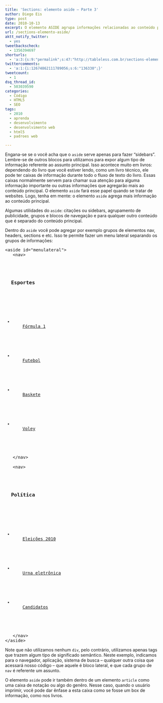 ```yaml
---
title: 'Sections: elemento aside – Parte 3'
author: Diego Eis
type: post
date: 2010-10-13
excerpt: O elemento ASIDE agrupa informações relacionadas ao conteúdo principal. São informações desde publicidades, menus laterais, blogos de navegação e etc.
url: /sections-elemento-aside/
aktt_notify_twitter:
  - yes
tweetbackscheck:
  - 1356394697
shorturls:
  - 'a:3:{s:9:"permalink";s:47:"http://tableless.com.br/sections-elemento-aside";s:7:"tinyurl";s:26:"http://tinyurl.com/3oo3wnw";s:4:"isgd";s:19:"http://is.gd/hG1dD8";}'
twittercomments:
  - 'a:1:{i:12674862111789056;s:6:"136330";}'
tweetcount:
  - 1
dsq_thread_id:
  - 503039590
categories:
  - Código
  - HTML5
  - SEO
tags:
  - 2010
  - aprenda
  - desenvolvimento
  - desenvolvimento web
  - html5
  - padroes web

---
```

Engana-se se o você acha que o `aside` serve apenas para fazer &#8220;sidebars&#8221;. Lembre-se de outros blocos para utilizamos para expor algum tipo de informação referente ao assunto principal. Isso acontece muito em livros: dependendo do livro que você estiver lendo, como um livro técnico, ele pode ter caixas de informação durante todo o fluxo de texto do livro. Essas caixas normalmente servem para chamar sua atenção para alguma informação importante ou outras informações que agregarão mais ao conteúdo principal. O elemento `aside` fará esse papel quando se tratar de websites. Logo, tenha em mente: o elemento `aside` agrega mais informação ao conteúdo principal.

Algumas utilidades do `aside`: citações ou sidebars, agrupamento de publicidade, grupos e blocos de navegação e para qualquer outro conteúdo que é separado do conteúdo principal.

Dentro do `aside` você pode agregar por exemplo grupos de elementos nav, headers, sections e etc. Isso te permite fazer um menu lateral separando os grupos de informações:

<pre lang="html" line="1">&lt;aside id="menulateral">
   &lt;nav>
       

<h3>
  Esportes
</h3>
       

<ul>
  <li>
    <a href="#">Fórmula 1</a>
  </li>
            
  
  <li>
    <a href="#">Futebol</a>
  </li>
            
  
  <li>
    <a href="#">Baskete</a>
  </li>
            
  
  <li>
    <a href="#">Voley</a>
  </li>
         
</ul>
   &lt;/nav>

   &lt;nav>
       

<h3>
  Política
</h3>
       

<ul>
  <li>
    <a href="#">Eleições 2010</a>
  </li>
            
  
  <li>
    <a href="#">Urna eletrônica</a>
  </li>
            
  
  <li>
    <a href="#">Candidatos</a>
  </li>
         
</ul>
   &lt;/nav>
&lt;/aside>
</pre>

Note que não utilizamos nenhum `div`, pelo contrário, utilizamos apenas tags que trazem algum tipo de significado semântico. Neste exemplo, indicamos para o navegador, aplicação, sistema de busca &#8211; qualquer outra coisa que acessará nosso código &#8211; que aquele é bloco lateral, e que cada grupo de `nav` é referente um assunto.

O elemento `aside` pode ir também dentro de um elemento `article` como uma caixa de notação ou algo do genêro. Nesse caso, quando o usuário imprimir, você pode dar ênfase a esta caixa como se fosse um box de informação, como nos livros.